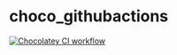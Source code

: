 # choco_githubactions

[![Chocolatey CI workflow](https://github.com/githubfoam/choco_githubactions/actions/workflows/choco-workflow.yml/badge.svg?branch=main)](https://github.com/githubfoam/choco_githubactions/actions/workflows/choco-workflow.yml)
